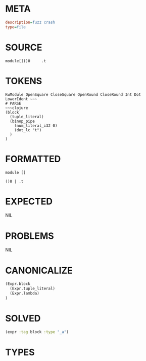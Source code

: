 # META
~~~ini
description=fuzz crash
type=file
~~~
# SOURCE
~~~roc
module[]()0     .t
~~~
# TOKENS
~~~text
KwModule OpenSquare CloseSquare OpenRound CloseRound Int Dot LowerIdent ~~~
# PARSE
~~~clojure
(block
  (tuple_literal)
  (binop_pipe
    (num_literal_i32 0)
    (dot_lc "t")
  )
)
~~~
# FORMATTED
~~~roc
module []

()0 | .t
~~~
# EXPECTED
NIL
# PROBLEMS
NIL
# CANONICALIZE
~~~clojure
(Expr.block
  (Expr.tuple_literal)
  (Expr.lambda)
)
~~~
# SOLVED
~~~clojure
(expr :tag block :type "_a")
~~~
# TYPES
~~~roc
~~~
